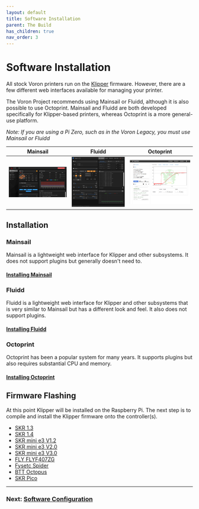 ```yaml
---
layout: default
title: Software Installation
parent: The Build
has_children: true
nav_order: 3
---
```


# Software Installation

All stock Voron printers run on the [Klipper](https://klipper3d.com) firmware. However, there are a few different web interfaces available for managing your printer.

The Voron Project recommends using Mainsail or Fluidd, although it is also possible to use Octoprint.   Mainsail and Fluidd are both developed specifically for Klipper-based printers, whereas Octoprint is a more general-use platform. 

_Note: If you are using a Pi Zero, such as in the Voron Legacy, you must use Mainsail or Fluidd_

| Mainsail | Fluidd | Octoprint |
|--|--|--|
|![Mainsail Screenshot](images/mainsail.png)|![Fluidd Screenshot](images/fluidd.png)|![Octoprint screenshot](images/octoprint.png)|

## Installation

### Mainsail

Mainsail is a lightweight web interface for Klipper and other subsystems.  It does not support plugins but generally doesn't need to.

#### [Installing Mainsail](./installing_mainsail.md)

### Fluidd

Fluidd is a lightweight web interface for Klipper and other subsystems that is very similar to Mainsail but has a different look and feel.  It also does not support plugins.

#### [Installing Fluidd](./installing_fluidd.md)

### Octoprint

Octoprint has been a popular system for many years.  It supports plugins but also requires substantial CPU and memory.

#### [Installing Octoprint](./installing_octoprint.md)

## Firmware Flashing

At this point Klipper will be installed on the Raspberry Pi.  The next step is to compile and install the Klipper firmware onto the controller(s).

* [SKR 1.3](./skr13_klipper.md)
* [SKR 1.4](./skr13_klipper.md)
* [SKR mini e3 V1.2](./miniE3_v12_klipper.md)
* [SKR mini e3 V2.0](./miniE3_v20_klipper.md)
* [SKR mini e3 V3.0](./miniE3_v30_klipper.md)
* [FLY FLYF407ZG](./flyf407zg_klipper.md)
* [Fysetc Spider](./spider_klipper.md)
* [BTT Octopus](./octopus_klipper.md)
* [SKR Pico](./skrPico_klipper.md)

---
### Next: [Software Configuration](./configuration.md)
